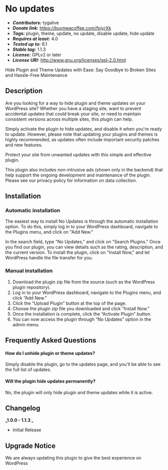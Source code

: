 # No updates

- **_Contributors:_** tygalive
- **_Donate link:_** https://buymeacoffee.com/fpjyrXk
- **_Tags:_** plugin, theme, update, no update, disable update, hide update
- **_Requires at least:_** 4.0
- **_Tested up to:_** 6.1
- **_Stable tag:_** 1.1.3
- **_License:_** GPLv2 or later
- **_License URI:_** http://www.gnu.org/licenses/gpl-2.0.html

Hide Plugin and Theme Updates with Ease: Say Goodbye to Broken Sites and Hassle-Free Maintenance

## Description

Are you looking for a way to hide plugin and theme updates on your WordPress site? Whether you have a staging site, want to prevent accidental updates that could break your site, or need to maintain consistent versions across multiple sites, this plugin can help.

Simply activate the plugin to hide updates, and disable it when you're ready to update. However, please note that updating your plugins and themes is highly recommended, as updates often include important security patches and new features.

Protect your site from unwanted updates with this simple and effective plugin.

This plugin also includes non-intrusive ads (shown only in the backend) that help support the ongoing development and maintenance of the plugin. Please see our privacy policy for information on data collection.

## Installation

### Automatic installation

The easiest way to install No Updates is through the automatic installation option. To do this, simply log in to your WordPress dashboard, navigate to the Plugins menu, and click on "Add New."

In the search field, type "No Updates," and click on "Search Plugins." Once you find our plugin, you can view details such as the rating, description, and the current version. To install the plugin, click on "Install Now," and let WordPress handle the file transfer for you.

### Manual installation

1. Download the plugin zip file from the source (such as the WordPress plugin repository).
2. Log in to your WordPress dashboard, navigate to the Plugins menu, and click “Add New.”
3. Click the “Upload Plugin” button at the top of the page.
4. Choose the plugin zip file you downloaded and click “Install Now.”
5. Once the installation is complete, click the “Activate Plugin” button.
6. You can now access the plugin through “No Updates” option in the admin menu.

## Frequently Asked Questions

#### How do I unhide plugin or theme updates?

Simply disable the plugin, go to the updates page, and you'll be able to see the full list of updates.

#### Will the plugin hide updates permanently?

No, the plugin will only hide plugin and theme updates while it is active.

## Changelog

**_1.0.0 - 1.1.3 _**

- Initial Release

## Upgrade Notice

We are always updating this plugin to give the best experience on WordPress
